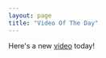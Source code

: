 ```yaml
---
layout: page
title: "Video Of The Day"
---
```

Here's a new [video](https://www.dailymotion.com/video/x7vioth "daily video") today!
